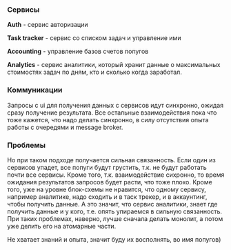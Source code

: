 ### Сервисы
**Auth** - сервис авторизации

**Task tracker** - сервис со списком задач и управление ими

**Accounting** - управление базов счетов попугов

**Analytics** - сервис аналитики, который хранит данные о максимальных стоимостях задач по дням, кто и сколько когда заработал.

### Коммуникации
Запросы с ui для получения данных с сервисов идут синхронно, ожидая сразу получение результата. Все остальные взаимодействия пока что тоже кажется, что надо делать синхронно,
в силу отсутствия опыта работы с очередями и message broker. 

### Проблемы
Но при таком подходе получается сильная связанность. Если один из сервисов упадет, все попуги будут грустить, т.к. не будут работать почти все сервисы. 
Кроме того, т.к. взаимодействие сихронно, то время ожидания результатов запросов будет расти, что тоже плохо. Кроме того, уже на уровне блок-схемы не нравится, что одному сервису,
например аналитике, надо сходить и в таск трекер, и в аккаунтинг, чтобы получить данные. А это значит, что сервис аналитики, знает где получить данные и у кого, т.е. опять 
упираемся в сильную связанность. При таких проблемах, наверно, лучше сначала делать монолит, а потом уже делить его на атомарные части.

Не хватает знаний и опыта, значит буду их восполнять, во имя попугов)
